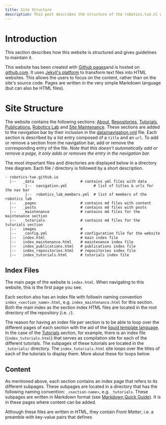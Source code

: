 ```yaml
---
title: Site Structure
description: This post describes the structure of the robotics.tue.nl website
---
```


# Introduction

This section describes how this website is structured and gives guidelines to maintain it.

This website has been created with [Github pages](https://pages.github.com)and is hosted on [github.com](http://www.github.com). It uses [Jekyll's platform](https://jekyllrb.com/) to transform text files into HTML websites. This allows the users to focus on the content, rather than on the site's source code. Pages are written in the very simple Markdown language (but can also be HTML files).

# Site Structure

The website contains the following sections: [About](/about), [Repositories](/repositories), [Tutorials](/tutorials), [Publications](/publications), [Robotics Lab](/robotics_lab) and <a href="">Site Maintenance</a>. These sections are added to the navigation bar by their inclusion in the [data/navigation.yml](https://github.com/robotics-tue/robotics-tue.github.io/blob/master/_data/navigation.yml) file. Each section is described by a list entry composed of a `title` and an `url`. To add or remove a section from the navigation bar, add or remove the corresponding entry of the file. _Note that this doesn't automatically add or remove a page, it only adds or removes the entry in the navigation bar._

The most important files and directories are displayed below in a directory tree diagram. Each file / directory is followed by a short description.

```
- robotics-tue.github.io
  |--   _data                     # contains yml files with data
         |--  navigation.yml            # list of titles & urls for the nav bar      
         |--  robotics_lab_members.yml  # list of members of the robotics lab
  |--   _pages                    # contains md files with content
  |--   _posts                    # contains md files with posts
  |--   _maintenance              # contains md files for the maintenance section
  |--   _tutorials                # contains md files for the tutorials section
  |--   images                    # 
  |--   _config.yml               # configuration file for the website
  |--   index.html                # main index file
  |--   index_maintenance.html    # maintenance index file
  |--   index_publications.html   # publications index file
  |--   index_repositories.html   # repositories index file
  |--   index_tutorials.html      # tutorials index file
```


## Index Files

The main page of the website is `index.html`. When navigating to this website, this is the first page you see.

Each section also has an index file with followin naming convention `index_<section_name>.html`, e.g. `index_maintenance.html` for this section. Both the main index as the section index HTML files are located in the root directory of the repository (i.e. `/`).

The reason for having an index file per section is to be able to loop over the different pages of each section with the aid of the [liquid template language](https://shopify.github.io/liquid/). In the case of the [Tutorials](/tutorials) section, for example, there is an index file (`index_tutorials.html`) that serves as compilation site for each of the different tutorials. The subpages of these tutorials are located in the `_tutorials/` directory. The `index_tutorials.html` site loops over the titles of each of the tutorials to display them. More about these for loops below.

## Content

As mentioned above, each section contains an index page that refers to its different subpages. These subpages are located in a directory that has the following naming convention: `_<section-name>`, e.g. `_tutorials`. These subpages are written in Markdown format (see [Markdown Quick Guide](/tutorials/markdown-quick-guide)). It is in these pages where content can be added.

Although these files are written in HTML, they contain _Front Matter_, i.e. a preamble with key-value pairs that defines
